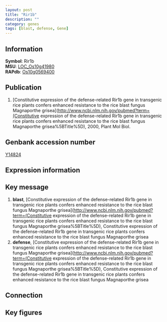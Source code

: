 ```yaml
---
layout: post
title: "Rir1b"
description: ""
category: genes
tags: [blast, defense, Gene]
---
```


## Information
__Symbol__: Rir1b  
__MSU__: [LOC_Os10g41980](http://rice.plantbiology.msu.edu/cgi-bin/ORF_infopage.cgi?orf=LOC_Os10g41980)  
__RAPdb__: [Os10g0569400](http://rapdb.dna.affrc.go.jp/viewer/gbrowse_details/irgsp1?name=Os10g0569400)  

## Publication
1. [Constitutive expression of the defense-related Rir1b gene in transgenic rice plants confers enhanced resistance to the rice blast fungus Magnaporthe grisea](http://www.ncbi.nlm.nih.gov/pubmed?term=(Constitutive expression of the defense-related Rir1b gene in transgenic rice plants confers enhanced resistance to the rice blast fungus Magnaporthe grisea%5BTitle%5D), 2000, Plant Mol Biol.

## Genbank accession number
[Y14824](http://www.ncbi.nlm.nih.gov/nuccore/Y14824)

## Expression information

## Key message
1. __blast__, [Constitutive expression of the defense-related Rir1b gene in transgenic rice plants confers enhanced resistance to the rice blast fungus Magnaporthe grisea](http://www.ncbi.nlm.nih.gov/pubmed?term=(Constitutive expression of the defense-related Rir1b gene in transgenic rice plants confers enhanced resistance to the rice blast fungus Magnaporthe grisea%5BTitle%5D), Constitutive expression of the defense-related Rir1b gene in transgenic rice plants confers enhanced resistance to the rice blast fungus Magnaporthe grisea
2. __defense__, [Constitutive expression of the defense-related Rir1b gene in transgenic rice plants confers enhanced resistance to the rice blast fungus Magnaporthe grisea](http://www.ncbi.nlm.nih.gov/pubmed?term=(Constitutive expression of the defense-related Rir1b gene in transgenic rice plants confers enhanced resistance to the rice blast fungus Magnaporthe grisea%5BTitle%5D), Constitutive expression of the defense-related Rir1b gene in transgenic rice plants confers enhanced resistance to the rice blast fungus Magnaporthe grisea

## Connection

## Key figures


